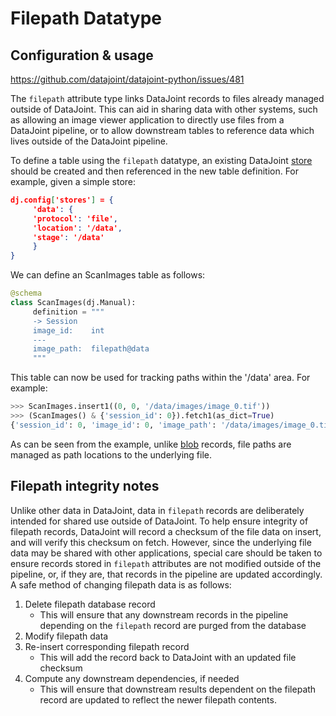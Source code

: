 # Filepath Datatype

## Configuration & usage

https://github.com/datajoint/datajoint-python/issues/481

The `filepath` attribute type links DataJoint records to files already
managed outside of DataJoint. This can aid in sharing data with
other systems, such as allowing an image viewer application to
directly use files from a DataJoint pipeline, or to allow downstream
tables to reference data which lives outside of the DataJoint
pipeline.

To define a table using the `filepath` datatype, an existing DataJoint
[store](../../sysadmin/external-store.md) should be created and then referenced in the 
new table definition. For example, given a simple store:

```json
dj.config['stores'] = {
     'data': {
     'protocol': 'file',
     'location': '/data',
     'stage': '/data'
     }
}
```

We can define an ScanImages table as follows:

```python
@schema
class ScanImages(dj.Manual):
     definition = """
     -> Session
     image_id:    int
     ---
     image_path:  filepath@data 
     """
```

This table can now be used for tracking paths within the '/data' area.
For example:

```python
>>> ScanImages.insert1((0, 0, '/data/images/image_0.tif'))
>>> (ScanImages() & {'session_id': 0}).fetch1(as_dict=True)
{'session_id': 0, 'image_id': 0, 'image_path': '/data/images/image_0.tif'}
```

As can be seen from the example, unlike [blob](blobs.md) records, file
paths are managed as path locations to the underlying file.

## Filepath integrity notes

Unlike other data in DataJoint, data in `filepath` records are
deliberately intended for shared use outside of DataJoint.  To help
ensure integrity of filepath records, DataJoint will record a
checksum of the file data on insert, and will verify this checksum
on fetch. However, since the underlying file data may be shared
with other applications, special care should be taken to ensure
records stored in `filepath` attributes are not modified outside
of the pipeline, or, if they are, that records in the pipeline are
updated accordingly. A safe method of changing filepath data is
as follows:

1. Delete filepath database record
     - This will ensure that any downstream records in the pipeline depending
     on the `filepath` record are purged from the database
2. Modify filepath data
3. Re-insert corresponding filepath record
     - This will add the record back to DataJoint with an updated file checksum
4. Compute any downstream dependencies, if needed
     - This will ensure that downstream results dependent on the filepath
     record are updated to reflect the newer filepath contents.

<!-- TODO: purging filepath data -->
